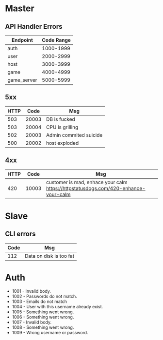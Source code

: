 # Master

## API Handler Errors

|Endpoint|Code Range|
|---|---|
|auth|1000-1999|
|user|2000-2999|
|host|3000-3999|
|game|4000-4999|
|game_server|5000-5999|

## 5xx
|HTTP|Code|Msg|
|---|---|---|
|503|20003|DB is fucked|
|503|20004|CPU is grilling|
|502|20003|Admin commited suicide|
|500|20002|host exploded|

## 4xx
|HTTP|Code|Msg|
|---|---|---|
|420|10003|customer is mad, enhace your calm https://httpstatusdogs.com/420-enhance-your-calm|

# Slave

## CLI errors
|Code|Msg|
|---|---|
|112|Data on disk is too fat|


# Auth
* 1001 - Invalid body.
* 1002 - Passwords do not match.
* 1003 - Emails do not match
* 1004 - User with this username already exist.
* 1005 - Something went wrong.
* 1006 - Something went wrong.
* 1007 - Invalid body.
* 1008 - Something went wrong.
* 1009 - Wrong username or password.

